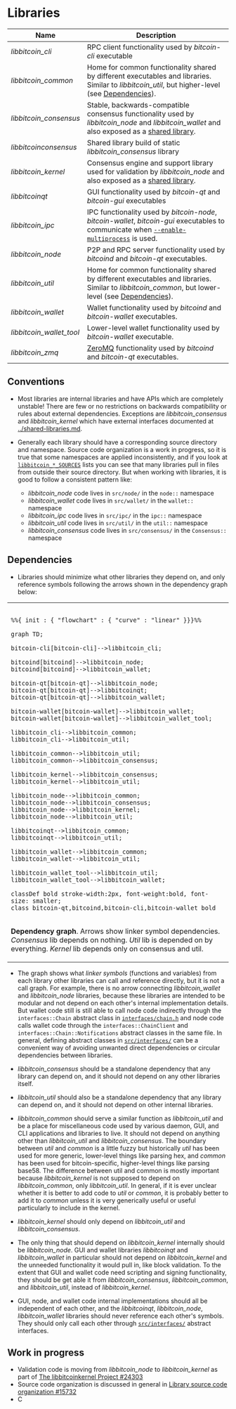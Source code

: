 # Libraries

| Name                     | Description |
|--------------------------|-------------|
| *libbitcoin_cli*         | RPC client functionality used by *bitcoin-cli* executable |
| *libbitcoin_common*      | Home for common functionality shared by different executables and libraries. Similar to *libbitcoin_util*, but higher-level (see [Dependencies](#dependencies)). |
| *libbitcoin_consensus*   | Stable, backwards-compatible consensus functionality used by *libbitcoin_node* and *libbitcoin_wallet* and also exposed as a [shared library](../shared-libraries.md). |
| *libbitcoinconsensus*    | Shared library build of static *libbitcoin_consensus* library |
| *libbitcoin_kernel*      | Consensus engine and support library used for validation by *libbitcoin_node* and also exposed as a [shared library](../shared-libraries.md). |
| *libbitcoinqt*           | GUI functionality used by *bitcoin-qt* and *bitcoin-gui* executables |
| *libbitcoin_ipc*         | IPC functionality used by *bitcoin-node*, *bitcoin-wallet*, *bitcoin-gui* executables to communicate when [`--enable-multiprocess`](multiprocess.md) is used. |
| *libbitcoin_node*        | P2P and RPC server functionality used by *bitcoind* and *bitcoin-qt* executables. |
| *libbitcoin_util*        | Home for common functionality shared by different executables and libraries. Similar to *libbitcoin_common*, but lower-level (see [Dependencies](#dependencies)). |
| *libbitcoin_wallet*      | Wallet functionality used by *bitcoind* and *bitcoin-wallet* executables. |
| *libbitcoin_wallet_tool* | Lower-level wallet functionality used by *bitcoin-wallet* executable. |
| *libbitcoin_zmq*         | [ZeroMQ](../zmq.md) functionality used by *bitcoind* and *bitcoin-qt* executables. |

## Conventions

- Most libraries are internal libraries and have APIs which are completely unstable! There are few or no restrictions on backwards compatibility or rules about external dependencies. Exceptions are *libbitcoin_consensus* and *libbitcoin_kernel* which have external interfaces documented at [../shared-libraries.md](../shared-libraries.md).

- Generally each library should have a corresponding source directory and namespace. Source code organization is a work in progress, so it is true that some namespaces are applied inconsistently, and if you look at [`libbitcoin_*_SOURCES`](../../src/Makefile.am) lists you can see that many libraries pull in files from outside their source directory. But when working with libraries, it is good to follow a consistent pattern like:

  - *libbitcoin_node* code lives in `src/node/` in the `node::` namespace
  - *libbitcoin_wallet* code lives in `src/wallet/` in the `wallet::` namespace
  - *libbitcoin_ipc* code lives in `src/ipc/` in the `ipc::` namespace
  - *libbitcoin_util* code lives in `src/util/` in the `util::` namespace
  - *libbitcoin_consensus* code lives in `src/consensus/` in the `Consensus::` namespace

## Dependencies

- Libraries should minimize what other libraries they depend on, and only reference symbols following the arrows shown in the dependency graph below:

<table><tr><td>

```mermaid

%%{ init : { "flowchart" : { "curve" : "linear" }}}%%

graph TD;

bitcoin-cli[bitcoin-cli]-->libbitcoin_cli;

bitcoind[bitcoind]-->libbitcoin_node;
bitcoind[bitcoind]-->libbitcoin_wallet;

bitcoin-qt[bitcoin-qt]-->libbitcoin_node;
bitcoin-qt[bitcoin-qt]-->libbitcoinqt;
bitcoin-qt[bitcoin-qt]-->libbitcoin_wallet;

bitcoin-wallet[bitcoin-wallet]-->libbitcoin_wallet;
bitcoin-wallet[bitcoin-wallet]-->libbitcoin_wallet_tool;

libbitcoin_cli-->libbitcoin_common;
libbitcoin_cli-->libbitcoin_util;

libbitcoin_common-->libbitcoin_util;
libbitcoin_common-->libbitcoin_consensus;

libbitcoin_kernel-->libbitcoin_consensus;
libbitcoin_kernel-->libbitcoin_util;

libbitcoin_node-->libbitcoin_common;
libbitcoin_node-->libbitcoin_consensus;
libbitcoin_node-->libbitcoin_kernel;
libbitcoin_node-->libbitcoin_util;

libbitcoinqt-->libbitcoin_common;
libbitcoinqt-->libbitcoin_util;

libbitcoin_wallet-->libbitcoin_common;
libbitcoin_wallet-->libbitcoin_util;

libbitcoin_wallet_tool-->libbitcoin_util;
libbitcoin_wallet_tool-->libbitcoin_wallet;

classDef bold stroke-width:2px, font-weight:bold, font-size: smaller;
class bitcoin-qt,bitcoind,bitcoin-cli,bitcoin-wallet bold
```
</td></tr><tr><td>

**Dependency graph**. Arrows show linker symbol dependencies. *Consensus* lib depends on nothing. *Util* lib is depended on by everything. *Kernel* lib depends only on consensus and util.

</td></tr></table>

- The graph shows what _linker symbols_ (functions and variables) from each library other libraries can call and reference directly, but it is not a call graph. For example, there is no arrow connecting *libbitcoin_wallet* and *libbitcoin_node* libraries, because these libraries are intended to be modular and not depend on each other's internal implementation details. But wallet code still is still able to call node code indirectly through the `interfaces::Chain` abstract class in [`interfaces/chain.h`](../../src/interfaces/chain.h) and node code calls wallet code through the `interfaces::ChainClient` and `interfaces::Chain::Notifications` abstract classes in the same file. In general, defining abstract classes in [`src/interfaces/`](../../src/interfaces/) can be a convenient way of avoiding unwanted direct dependencies or circular dependencies between libraries.

- *libbitcoin_consensus* should be a standalone dependency that any library can depend on, and it should not depend on any other libraries itself.

- *libbitcoin_util* should also be a standalone dependency that any library can depend on, and it should not depend on other internal libraries.

- *libbitcoin_common* should serve a similar function as *libbitcoin_util* and be a place for miscellaneous code used by various daemon, GUI, and CLI applications and libraries to live. It should not depend on anything other than *libbitcoin_util* and *libbitcoin_consensus*. The boundary between _util_ and _common_ is a little fuzzy but historically _util_ has been used for more generic, lower-level things like parsing hex, and _common_ has been used for bitcoin-specific, higher-level things like parsing base58. The difference between util and common is mostly important because *libbitcoin_kernel* is not supposed to depend on *libbitcoin_common*, only *libbitcoin_util*. In general, if it is ever unclear whether it is better to add code to *util* or *common*, it is probably better to add it to *common* unless it is very generically useful or useful particularly to include in the kernel.


- *libbitcoin_kernel* should only depend on *libbitcoin_util* and *libbitcoin_consensus*.

- The only thing that should depend on *libbitcoin_kernel* internally should be *libbitcoin_node*. GUI and wallet libraries *libbitcoinqt* and *libbitcoin_wallet* in particular should not depend on *libbitcoin_kernel* and the unneeded functionality it would pull in, like block validation. To the extent that GUI and wallet code need scripting and signing functionality, they should be get able it from *libbitcoin_consensus*, *libbitcoin_common*, and *libbitcoin_util*, instead of *libbitcoin_kernel*.

- GUI, node, and wallet code internal implementations should all be independent of each other, and the *libbitcoinqt*, *libbitcoin_node*, *libbitcoin_wallet* libraries should never reference each other's symbols. They should only call each other through [`src/interfaces/`](`../../src/interfaces/`) abstract interfaces.

## Work in progress

- Validation code is moving from *libbitcoin_node* to *libbitcoin_kernel* as part of [The libbitcoinkernel Project #24303](https://github.com/bitcoin/bitcoin/issues/24303)
- Source code organization is discussed in general in [Library source code organization #15732](https://github.com/bitcoin/bitcoin/issues/15732)
- C